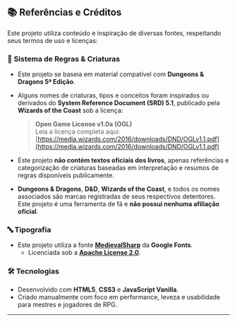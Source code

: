 ## 📚 Referências e Créditos

Este projeto utiliza conteúdo e inspiração de diversas fontes, respeitando seus termos de uso e licenças:

### 📘 Sistema de Regras & Criaturas

- Este projeto se baseia em material compatível com **Dungeons & Dragons 5ª Edição**.
- Alguns nomes de criaturas, tipos e conceitos foram inspirados ou derivados do **System Reference Document (SRD) 5.1**, publicado pela **Wizards of the Coast** sob a licença:

  > **Open Game License v1.0a (OGL)**  
  > Leia a licença completa aqui: [https://media.wizards.com/2016/downloads/DND/OGLv1.1.pdf](https://media.wizards.com/2016/downloads/DND/OGLv1.1.pdf)

- Este projeto **não contém textos oficiais dos livros**, apenas referências e categorização de criaturas baseadas em interpretação e resumos de regras disponíveis publicamente.

- **Dungeons & Dragons**, **D&D**, **Wizards of the Coast**, e todos os nomes associados são marcas registradas de seus respectivos detentores. Este projeto é uma ferramenta de fã e **não possui nenhuma afiliação oficial**.

### 🔤 Tipografia

- Este projeto utiliza a fonte **[MedievalSharp](https://fonts.google.com/specimen/MedievalSharp)** da **Google Fonts**.
  - Licenciada sob a **[Apache License 2.0](https://www.apache.org/licenses/LICENSE-2.0)**.

### 🛠️ Tecnologias

- Desenvolvido com **HTML5**, **CSS3** e **JavaScript Vanilla**.
- Criado manualmente com foco em performance, leveza e usabilidade para mestres e jogadores de RPG.

---
